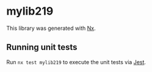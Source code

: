 # mylib219

This library was generated with [Nx](https://nx.dev).

## Running unit tests

Run `nx test mylib219` to execute the unit tests via [Jest](https://jestjs.io).
